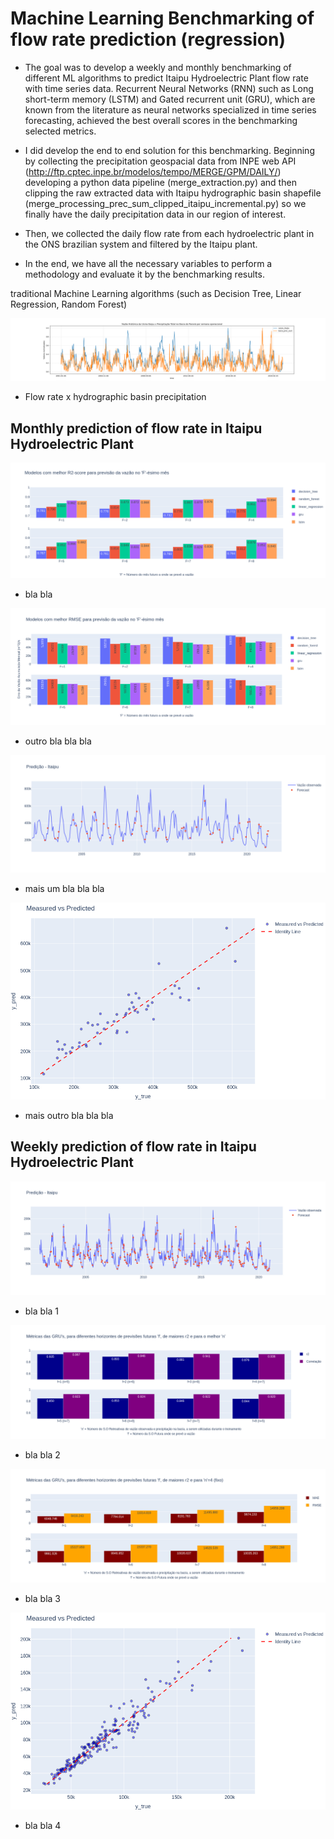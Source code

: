 # Machine Learning Benchmarking of flow rate prediction (regression)

* The goal was to develop a weekly and monthly benchmarking of different ML algorithms to predict Itaipu Hydroelectric Plant flow rate with time series data. Recurrent Neural Networks (RNN) such as Long short-term memory (LSTM) and Gated recurrent unit (GRU), which are known from the literature as neural networks specialized in time series forecasting, achieved the best overall scores in the benchmarking selected metrics. 

* I did develop the end to end solution for this benchmarking. Beginning by collecting the precipitation geospacial data from INPE web API (http://ftp.cptec.inpe.br/modelos/tempo/MERGE/GPM/DAILY/) developing a python data pipeline (merge_extraction.py) and then clipping the raw extracted data with Itaipu hydrographic basin shapefile (merge_processing_prec_sum_clipped_itaipu_incremental.py) so we finally have the daily precipitation data in our region of interest. 

* Then, we collected the daily flow rate from each hydroelectric plant in the ONS brazilian system and filtered by the Itaipu plant. 

* In the end, we have all the necessary variables to perform a methodology and evaluate it by the benchmarking results.

 traditional Machine Learning algorithms (such as Decision Tree, Linear Regression, Random Forest)

![Alt text](/figures/monthly/history_vazao_vs_precBacia.png)
* Flow rate x hydrographic basin precipitation 


## Monthly prediction of flow rate in Itaipu Hydroelectric Plant

![Alt text](/figures/monthly/r2_monthly.png)
* bla bla

![Alt text](/figures/monthly/rmse_monthly.png)
* outro bla bla bla

![Alt text](/figures/monthly/pred_lstm_n=8_f=1_40_50_60_sigmoid_3hl_.png)
* mais um bla bla bla

![Alt text](/figures/monthly/disp_lstm_n=8_f=1_40_50_60_sigmoid_3hl_.png)
* mais outro bla bla bla

## Weekly prediction of flow rate in Itaipu Hydroelectric Plant

![Alt text](/figures/weekly/lstm_series_n=5_f=1.png)
* bla bla 1

![Alt text](/figures/weekly/gru_1.png)
* bla bla 2

![Alt text](/figures/weekly/gru_3.png)
* bla bla 3

![Alt text](/figures/weekly/lstm_disp_n=5_f=1.png)
* bla bla 4











